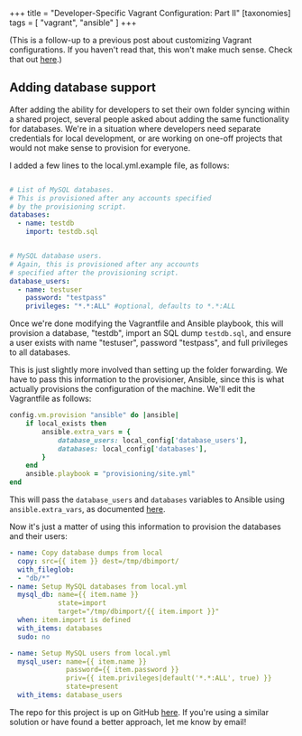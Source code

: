 +++
title = "Developer-Specific Vagrant Configuration: Part II"
[taxonomies]
tags = [ "vagrant", "ansible" ]
+++

(This is a follow-up to a previous post about customizing Vagrant configurations. If you haven't read that, this won't
make much sense. Check that out [here]("2014-07-30-vagrant-local-customization").)

## Adding database support

After adding the ability for developers to set their own folder syncing within a shared project, several people asked
about adding the same functionality for databases. We're in a situation where developers need separate credentials
for local development, or are working on one-off projects that would not make sense to provision for everyone.

I added a few lines to the local.yml.example file, as follows:

```yaml

# List of MySQL databases.
# This is provisioned after any accounts specified
# by the provisioning script.
databases:
  - name: testdb
    import: testdb.sql


# MySQL database users.
# Again, this is provisioned after any accounts
# specified after the provisioning script.
database_users:
  - name: testuser
    password: "testpass"
    privileges: "*.*:ALL" #optional, defaults to *.*:ALL

```

Once we're done modifying the Vagrantfile and Ansible playbook, this will provision a database, "testdb", import an SQL
dump `testdb.sql`, and ensure a user exists with name "testuser", password "testpass", and full privileges to all
databases.

This is just slightly more involved than setting up the folder forwarding. We have to pass this information to the
provisioner, Ansible, since this is what actually provisions the configuration of the machine. We'll edit
the Vagrantfile as follows:

```ruby
config.vm.provision "ansible" do |ansible|
    if local_exists then
        ansible.extra_vars = {
            database_users: local_config['database_users'],
            databases: local_config['databases'],
        }
    end
    ansible.playbook = "provisioning/site.yml"
end
```

This will pass the `database_users` and `databases` variables to Ansible using `ansible.extra_vars`, as documented
 [here](http://docs.vagrantup.com/v2/provisioning/ansible.html).

Now it's just a matter of using this information to provision the databases and their users:

```yaml
- name: Copy database dumps from local
  copy: src={{ item }} dest=/tmp/dbimport/
  with_fileglob:
  - "db/*"
- name: Setup MySQL databases from local.yml
  mysql_db: name={{ item.name }}
            state=import
            target="/tmp/dbimport/{{ item.import }}"
  when: item.import is defined
  with_items: databases
  sudo: no

- name: Setup MySQL users from local.yml
  mysql_user: name={{ item.name }}
              password={{ item.password }}
              priv={{ item.privileges|default('*.*:ALL', true) }}
              state=present
  with_items: database_users
```


The repo for this project is up on GitHub [here](https://github.com/chrishepner/my-lamp). If you're using a similar
solution or have found a better approach, let me know by email!
